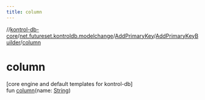 ```yaml
---
title: column
---
```

//[kontrol-db-core](../../../../index.html)/[net.futureset.kontroldb.modelchange](../../index.html)/[AddPrimaryKey](../index.html)/[AddPrimaryKeyBuilder](index.html)/[column](column.html)



# column



[core engine and default templates for kontrol-db]\
fun [column](column.html)(name: [String](https://kotlinlang.org/api/latest/jvm/stdlib/kotlin/-string/index.html))




